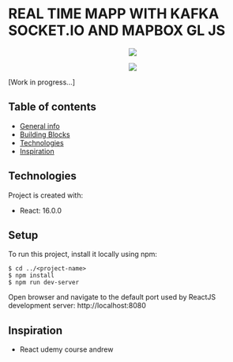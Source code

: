 # REAL TIME MAPP WITH KAFKA SOCKET.IO AND MAPBOX GL JS


<p align="center"><img  src="readme/trafi_data.gif"></p>
<p align="center"><img  src="readme/bus_ride.gif"></p>

[Work in progress...]


## Table of contents
* [General info](#general-info)
* [Building Blocks](#building-blocks)
* [Technologies](#technologies)
* [Inspiration](#inspiration)


## Technologies
Project is created with:
* React: 16.0.0

## Setup
To run this project, install it locally using npm:

```
$ cd ../<project-name>
$ npm install
$ npm run dev-server
```

Open browser and navigate to the default port used by ReactJS development server: http://localhost:8080


## Inspiration
* React udemy course andrew
